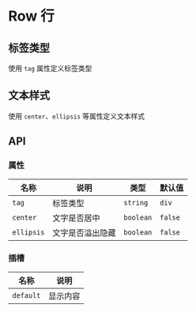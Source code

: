 # Row 行

## 标签类型

使用 `tag` 属性定义标签类型

<preview path="./demos/tag.vue"></preview>

## 文本样式

使用 `center`、`ellipsis` 等属性定义文本样式

<preview path="./demos/text-style.vue"></preview>

## API

### 属性

| 名称       | 说明             | 类型      | 默认值  |
| ---------- | ---------------- | --------- | ------- |
| `tag`      | 标签类型         | `string`  | `div`   |
| `center`   | 文字是否居中     | `boolean` | `false` |
| `ellipsis` | 文字是否溢出隐藏 | `boolean` | `false` |

### 插槽

| 名称      | 说明     |
| --------- | -------- |
| `default` | 显示内容 |
